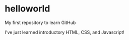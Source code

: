 helloworld
==========

My first repository to learn GitHub

I've just learned introductory HTML, CSS, and Javascript!
